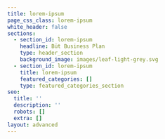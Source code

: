 ```yaml
---
title: lorem-ipsum
page_css_class: lorem-ipsum
white_header: false
sections:
  - section_id: lorem-ipsum
    headline: Büt Business Plan
    type: header_section
    background_image: images/leaf-light-grey.svg
  - section_id: lorem-ipsum
    title: lorem-ipsum
    featured_categories: []
    type: featured_categories_section
seo:
  title: ''
  description: ''
  robots: []
  extra: []
layout: advanced
---
```

